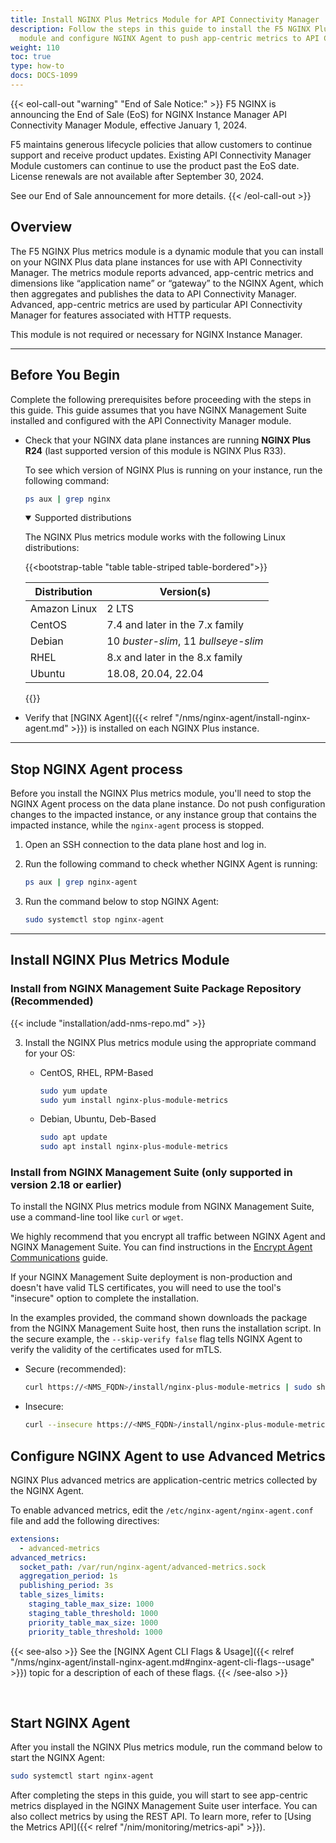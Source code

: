 ```yaml
---
title: Install NGINX Plus Metrics Module for API Connectivity Manager
description: Follow the steps in this guide to install the F5 NGINX Plus dynamic metrics
  module and configure NGINX Agent to push app-centric metrics to API Connectivity Manager.
weight: 110
toc: true
type: how-to
docs: DOCS-1099
---
```


{{< eol-call-out "warning" "End of Sale Notice:" >}} F5 NGINX is announcing the End of Sale (EoS) for NGINX Instance Manager API Connectivity Manager Module, effective January 1, 2024.

F5 maintains generous lifecycle policies that allow customers to continue support and receive product updates. Existing API Connectivity Manager Module customers can continue to use the product past the EoS date. License renewals are not available after September 30, 2024.

See our End of Sale announcement for more details. {{< /eol-call-out >}}

## Overview

The F5 NGINX Plus metrics module is a dynamic module that you can install on your NGINX Plus data plane instances for use with API Connectivity Manager. The metrics module reports advanced, app-centric metrics and dimensions like “application name” or “gateway” to the NGINX Agent, which then aggregates and publishes the data to API Connectivity Manager. Advanced, app-centric metrics are used by particular API Connectivity Manager for features associated with HTTP requests.

This module is not required or necessary for NGINX Instance Manager. 

---

## Before You Begin

Complete the following prerequisites before proceeding with the steps in this guide. This guide assumes that you have NGINX Management Suite installed and configured with the API Connectivity Manager module.

- Check that your NGINX data plane instances are running **NGINX Plus R24** (last supported version of this module is NGINX Plus R33).

  To see which version of NGINX Plus is running on your instance, run the following command:

    ```bash
    ps aux | grep nginx
    ```

    <details open>
    <summary><i class="fa-solid fa-circle-info"></i> Supported distributions</summary>

    The NGINX Plus metrics module works with the following Linux distributions:

    {{<bootstrap-table "table table-striped table-bordered">}}

    | Distribution | Version(s)                           |
    | ------------ | ------------------------------------ |
    | Amazon Linux | 2 LTS                                |
    | CentOS       | 7.4 and later in the 7.x family      |
    | Debian       | 10 _buster-slim_, 11 _bullseye-slim_ |
    | RHEL         | 8.x and later in the 8.x family      |
    | Ubuntu       | 18.08, 20.04, 22.04                  |

    {{</bootstrap-table>}}

    </details>

- Verify that [NGINX Agent]({{< relref "/nms/nginx-agent/install-nginx-agent.md" >}}) is installed on each NGINX Plus instance.

---

## Stop NGINX Agent process

Before you install the NGINX Plus metrics module, you'll need to stop the NGINX Agent process on the data plane instance.
Do not push configuration changes to the impacted instance, or any instance group that contains the impacted instance, while the `nginx-agent` process is stopped.

1. Open an SSH connection to the data plane host and log in.
1. Run the following command to check whether NGINX Agent is running:

    ```bash
    ps aux | grep nginx-agent
    ```

1. Run the command below to stop NGINX Agent:

    ```bash
    sudo systemctl stop nginx-agent
    ```

---

## Install NGINX Plus Metrics Module

### Install from NGINX Management Suite Package Repository (Recommended)

{{< include "installation/add-nms-repo.md" >}}

3. Install the NGINX Plus metrics module using the appropriate command for your OS:

    - CentOS, RHEL, RPM-Based

        ```bash
        sudo yum update
        sudo yum install nginx-plus-module-metrics
        ```

    - Debian, Ubuntu, Deb-Based

        ```bash
        sudo apt update
        sudo apt install nginx-plus-module-metrics
        ```

### Install from NGINX Management Suite (only supported in version 2.18 or earlier)

To install the NGINX Plus metrics module from NGINX Management Suite, use a command-line tool like `curl` or `wget`.

We highly recommend that you encrypt all traffic between NGINX Agent and NGINX Management Suite. You can find instructions in the [Encrypt Agent Communications](https://docs.nginx.com/nginx-agent/configuration/encrypt-communication/) guide.

If your NGINX Management Suite deployment is non-production and doesn't have valid TLS certificates, you will need to use the tool's "insecure" option to complete the installation.

In the examples provided, the command shown downloads the package from the NGINX Management Suite host, then runs the installation script.
In the secure example, the `--skip-verify false` flag tells NGINX Agent to verify the validity of the certificates used for mTLS.

- Secure (recommended):

    ```bash
    curl https://<NMS_FQDN>/install/nginx-plus-module-metrics | sudo sh -s -- --skip-verify false
    ```

- Insecure:

    ```bash
    curl --insecure https://<NMS_FQDN>/install/nginx-plus-module-metrics | sudo sh
    ```

## Configure NGINX Agent to use Advanced Metrics

NGINX Plus advanced metrics are application-centric metrics collected by the NGINX Agent.

To enable advanced metrics, edit the `/etc/nginx-agent/nginx-agent.conf` file and add the following directives:

```yaml
extensions:
  - advanced-metrics
advanced_metrics:
  socket_path: /var/run/nginx-agent/advanced-metrics.sock
  aggregation_period: 1s
  publishing_period: 3s
  table_sizes_limits:
    staging_table_max_size: 1000
    staging_table_threshold: 1000
    priority_table_max_size: 1000
    priority_table_threshold: 1000
```

{{< see-also >}} See the [NGINX Agent CLI Flags & Usage]({{< relref "/nms/nginx-agent/install-nginx-agent.md#nginx-agent-cli-flags--usage" >}}) topic for a description of each of these flags. {{< /see-also >}}

<br>

## Start NGINX Agent

After you install the NGINX Plus metrics module, run the command below to start the NGINX Agent:

```bash
sudo systemctl start nginx-agent
```

After completing the steps in this guide, you will start to see app-centric metrics displayed in the NGINX Management Suite user interface. You can also collect metrics by using the REST API. To learn more, refer to [Using the Metrics API]({{< relref "/nim/monitoring/metrics-api" >}}).
